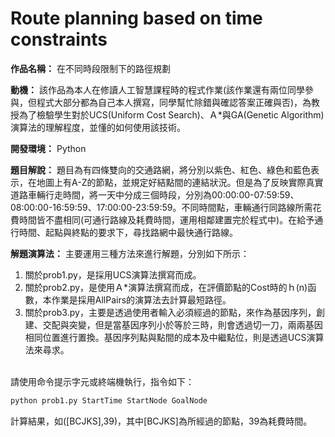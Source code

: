 # Route planning based on time constraints

**作品名稱：** 在不同時段限制下的路徑規劃
	
**動機：** 該作品為本人在修讀人工智慧課程時的程式作業(該作業還有兩位同學參與，但程式大部分都為自己本人撰寫，同學幫忙除錯與確認答案正確與否)，為教授為了檢驗學生對於UCS(Uniform Cost Search)、Ａ*與GA(Genetic Algorithm)演算法的理解程度，並懂的如何使用該技術。

**開發環境：** Python

**題目解說：** 題目為有四條雙向的交通路網，將分別以紫色、紅色、綠色和藍色表示，在地圖上有A-Z的節點，並規定好結點間的連結狀況。但是為了反映實際真實道路車輛行走時間，將一天中分成三個時段，分別為00:00:00-07:59:59、08:00:00-16:59:59、17:00:00-23:59:59。不同時間點，車輛通行同路線所需花費時間皆不盡相同(可通行路線及耗費時間，運用相鄰建置完於程式中)。在給予通行時間、起點與終點的要求下，尋找路網中最快通行路線。

**解題演算法：** 
主要運用三種方法來進行解題，分別如下所示：
<br>
1. 關於prob1.py，是採用UCS演算法撰寫而成。
2. 關於prob2.py，是使用Ａ*演算法撰寫而成，在評價節點的Cost時的ｈ(n)函數，本作業是採用AllPairs的演算法去計算最短路徑。
3. 關於prob3.py，主要是透過使用者輸入必須經過的節點，來作為基因序列，創建、交配與突變，但是當基因序列小於等於三時，則會透過切一刀，兩兩基因相同位置進行置換。基因序列點與點間的成本及中繼點位，則是透過UCS演算法來尋求。
<br>
請使用命令提示字元或終端機執行，指令如下：
<br>

```python
python prob1.py StartTime StartNode GoalNode
```

計算結果，如([BCJKS],39)，其中[BCJKS]為所經過的節點，39為耗費時間。

